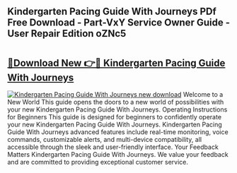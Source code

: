 ## Kindergarten Pacing Guide With Journeys PDf Free Download - Part-VxY Service Owner Guide - User Repair Edition oZNc5

# <h2><a href="http://bc76797.oget.top/?id=Kindergarten+Pacing+Guide+With+Journeys">🔗Download New 👉🔴 Kindergarten Pacing Guide With Journeys</a></h2>

[![Kindergarten Pacing Guide With Journeys new download](https://i.imgur.com/5g1atiW.png)](http://bc76797.oget.top/?id=Kindergarten+Pacing+Guide+With+Journeys)
Welcome to a New World This guide opens the doors to a new world of possibilities with your new Kindergarten Pacing Guide With Journeys. Operating Instructions for Beginners This guide is designed for beginners to confidently operate your new Kindergarten Pacing Guide With Journeys. Kindergarten Pacing Guide With Journeys advanced features include real-time monitoring, voice commands, customizable alerts, and multi-device compatibility, all accessible through the sleek and user-friendly interface. Your Feedback Matters Kindergarten Pacing Guide With Journeys. We value your feedback and are committed to providing exceptional customer service.
